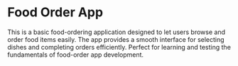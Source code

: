 # Food Order App

This is a basic food-ordering application designed to let users browse and order food items easily. 
The app provides a smooth interface for selecting dishes and completing orders efficiently.
Perfect for learning and testing the fundamentals of food-order app development.
